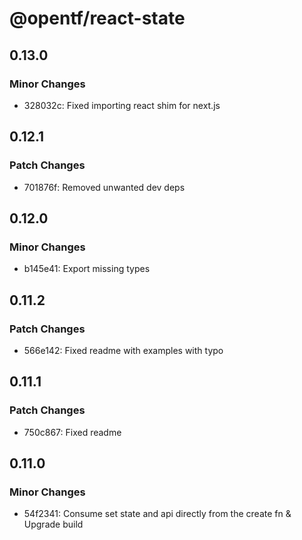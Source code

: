 # @opentf/react-state

## 0.13.0

### Minor Changes

- 328032c: Fixed importing react shim for next.js

## 0.12.1

### Patch Changes

- 701876f: Removed unwanted dev deps

## 0.12.0

### Minor Changes

- b145e41: Export missing types

## 0.11.2

### Patch Changes

- 566e142: Fixed readme with examples with typo

## 0.11.1

### Patch Changes

- 750c867: Fixed readme

## 0.11.0

### Minor Changes

- 54f2341: Consume set state and api directly from the create fn & Upgrade build
